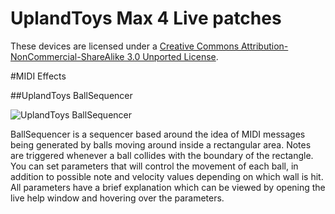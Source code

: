 UplandToys Max 4 Live patches
=============================

These devices are licensed under a [Creative Commons Attribution-NonCommercial-ShareAlike 3.0 Unported License](http://creativecommons.org/licenses/by-nc-sa/3.0/).

#MIDI Effects

##UplandToys BallSequencer

![UplandToys BallSequencer](https://www.dropbox.com/s/que5y8n4mmh900l/BallSequencer-screenshot.png)

BallSequencer is a sequencer based around the idea of MIDI messages being generated by balls moving around inside a rectangular area. Notes are triggered whenever a ball collides with the boundary of the rectangle. You can set parameters that will control the movement of each ball, in addition to possible note and velocity values depending on which wall is hit. All parameters have a brief explanation which can be viewed by opening the live help window and hovering over the parameters. 

